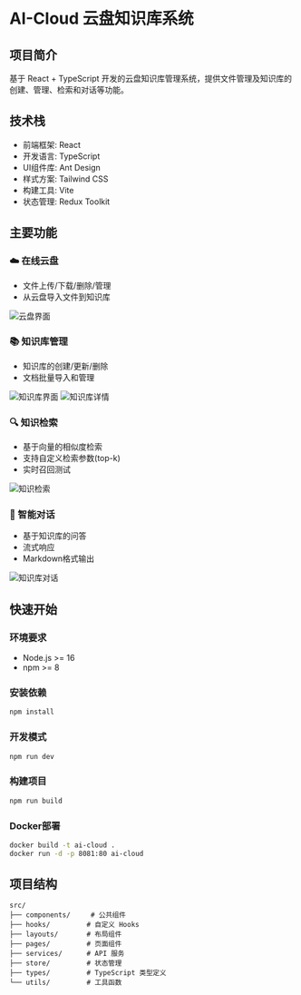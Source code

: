 # AI-Cloud 云盘知识库系统

## 项目简介
基于 React + TypeScript 开发的云盘知识库管理系统，提供文件管理及知识库的创建、管理、检索和对话等功能。

## 技术栈
- 前端框架: React
- 开发语言: TypeScript
- UI组件库: Ant Design
- 样式方案: Tailwind CSS
- 构建工具: Vite
- 状态管理: Redux Toolkit

## 主要功能
### ☁️ 在线云盘
- 文件上传/下载/删除/管理
- 从云盘导入文件到知识库

![云盘界面](https://smkl-pics.oss-cn-hangzhou.aliyuncs.com/AI-Cloud/CloudDrive.png)

### 📚 知识库管理
- 知识库的创建/更新/删除
- 文档批量导入和管理

![知识库界面](https://smkl-pics.oss-cn-hangzhou.aliyuncs.com/AI-Cloud/KBList.png)
![知识库详情](https://smkl-pics.oss-cn-hangzhou.aliyuncs.com/AI-Cloud/LittlePrinceKB.png)

### 🔍 知识检索
- 基于向量的相似度检索
- 支持自定义检索参数(top-k)
- 实时召回测试

![知识检索](https://smkl-pics.oss-cn-hangzhou.aliyuncs.com/AI-Cloud/LittlePrinceRetrieve.png)

### 💬 智能对话
- 基于知识库的问答
- 流式响应
- Markdown格式输出

![知识库对话](https://smkl-pics.oss-cn-hangzhou.aliyuncs.com/AI-Cloud/LittlePrinceChat.png)


## 快速开始

### 环境要求

- Node.js >= 16
- npm >= 8

### 安装依赖

```bash
npm install
```

### 开发模式

```bash
npm run dev
```

### 构建项目

```bash
npm run build
```

### Docker部署

```bash
docker build -t ai-cloud .
docker run -d -p 8081:80 ai-cloud
```

## 项目结构

```
src/
├── components/     # 公共组件
├── hooks/         # 自定义 Hooks
├── layouts/       # 布局组件
├── pages/         # 页面组件
├── services/      # API 服务
├── store/         # 状态管理
├── types/         # TypeScript 类型定义
└── utils/         # 工具函数
```